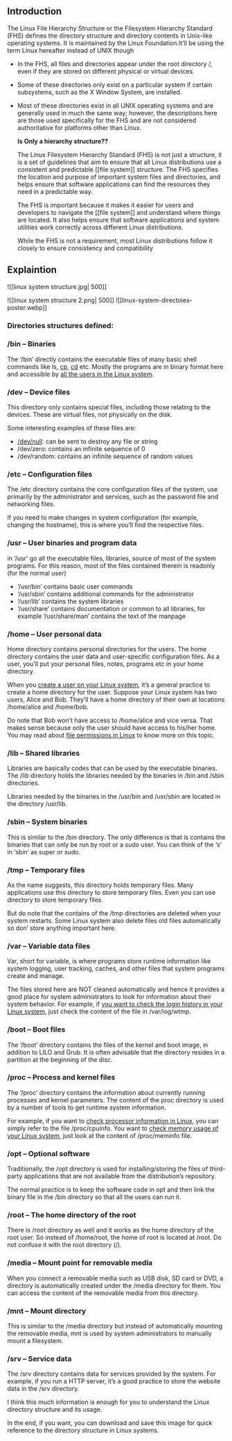 ## Introduction

The Linux File Hierarchy Structure or the Filesystem Hierarchy Standard (FHS) defines the directory structure and directory contents in Unix-like operating systems. It is maintained by the Linux Foundation.It’ll be using the term Linux hereafter instead of UNIX though

-   In the FHS, all files and directories appear under the root directory /, even if they are stored on different physical or virtual devices.
-   Some of these directories only exist on a particular system if certain subsystems, such as the X Window System, are installed.
-   Most of these directories exist in all UNIX operating systems and are generally used in much the same way; however, the descriptions here are those used specifically for the FHS and are not considered authoritative for platforms other than Linux.

	**Is Only a hierarchy structure??**
	
	The Linux Filesystem Hierarchy Standard (FHS) is not just a structure, it is a set of guidelines that aim to ensure that all Linux distributions use a consistent and predictable [[file system]] structure. The FHS specifies the location and purpose of important system files and directories, and helps ensure that software applications can find the resources they need in a predictable way.
	
	The FHS is important because it makes it easier for users and developers to navigate the [[file system]] and understand where things are located. It also helps ensure that software applications and system utilities work correctly across different Linux distributions.
	
	While the FHS is not a requirement, most Linux distributions follow it closely to ensure consistency and compatibility
	

## Explaintion

![[linux system structure.jpg| 500]] 

![[linux system structure 2.png| 500]]
![[linux-system-directoies-poster.webp]]


### Directories structures defined:

### /bin – Binaries

The ‘/bin’ directly contains the executable files of many basic shell commands like ls, [cp](https://linuxhandbook.com/copy-directory-linux/), [cd](https://linuxhandbook.com/cd-command-examples/) etc. Mostly the programs are in binary format here and accessible by [all the users in the Linux system](https://linuxhandbook.com/linux-list-users/).

### /dev – Device files

This directory only contains special files, including those relating to the devices. These are virtual files, not physically on the disk.

Some interesting examples of these files are:

- [/dev/null](https://linuxhandbook.com/redirect-dev-null/): can be sent to destroy any file or string
- /dev/zero: contains an infinite sequence of 0
- /dev/random: contains an infinite sequence of random values

### /etc – Configuration files

The /etc directory contains the core configuration files of the system, use primarily by the administrator and services, such as the password file and networking files.

If you need to make changes in system configuration (for example, changing the hostname), this is where you’ll find the respective files.

### /usr – User binaries and program data

in ‘/usr’ go all the executable files, libraries, source of most of the system programs. For this reason, most of the files contained therein is read­only (for the normal user)

- ‘/usr/bin’ contains basic user commands
- ‘/usr/sbin’ contains additional commands for the administrator
- ‘/usr/lib’ contains the system libraries
- ‘/usr/share’ contains documentation or common to all libraries, for example ‘/usr/share/man’ contains the text of the manpage

### /home – User personal data

Home directory contains personal directories for the users. The home directory contains the user data and user-specific configuration files. As a user, you’ll put your personal files, notes, programs etc in your home directory.

When you [create a user on your Linux system](https://linuxhandbook.com/useradd-vs-adduser/), it’s a general practice to create a home directory for the user. Suppose your Linux system has two users, Alice and Bob. They’ll have a home directory of their own at locations /home/alice and /home/bob.

Do note that Bob won’t have access to /home/alice and vice versa. That makes sense because only the user should have access to his/her home. You may read about [file permissions in Linux](https://linuxhandbook.com/linux-file-permissions/) to know more on this topic.

### /lib – Shared libraries

Libraries are basically codes that can be used by the executable binaries. The /lib directory holds the libraries needed by the binaries in /bin and /sbin directories.

Libraries needed by the binaries in the /usr/bin and /usr/sbin are located in the directory /usr/lib.

### /sbin – System binaries

This is similar to the /bin directory. The only difference is that is contains the binaries that can only be run by root or a sudo user. You can think of the ‘s’ in ‘sbin’ as super or sudo.

### /tmp – Temporary files

As the name suggests, this directory holds temporary files. Many applications use this directory to store temporary files. Even you can use directory to store temporary files.

But do note that the contains of the /tmp directories are deleted when your system restarts. Some Linux system also delete files old files automatically so don’ store anything important here.

### /var – Variable data files

Var, short for variable, is where programs store runtime information like system logging, user tracking, caches, and other files that system programs create and manage.

The files stored here are NOT cleaned automatically and hence it provides a good place for system administrators to look for information about their system behavior. For example, if [you want to check the login history in your Linux system](https://linuxhandbook.com/linux-login-history/), just check the content of the file in /var/log/wtmp.

### /boot – Boot files

The ‘/boot’ directory contains the files of the kernel and boot image, in addition to LILO and Grub. It is often advisable that the directory resides in a partition at the beginning of the disc.

### /proc – Process and kernel files

The ‘/proc’ directory contains the information about currently running processes and kernel parameters. The content of the proc directory is used by a number of tools to get runtime system information.

For example, if you want to [check processor information in Linux](https://linuxhandbook.com/check-cpu-info-linux/), you can simply refer to the file /proc/cpuinfo. You want to [check memory usage of your Linux system](https://linuxhandbook.com/linux-memory-usage/), just look at the content of /proc/meminfo file.

### /opt – Optional software

Traditionally, the /opt directory is used for installing/storing the files of third-party applications that are not available from the distribution’s repository.

The normal practice is to keep the software code in opt and then link the binary file in the /bin directory so that all the users can run it.

### /root – The home directory of the root

There is /root directory as well and it works as the home directory of the root user. So instead of /home/root, the home of root is located at /root. Do not confuse it with the root directory (/).

### /media – Mount point for removable media

When you connect a removable media such as USB disk, SD card or DVD, a directory is automatically created under the /media directory for them. You can access the content of the removable media from this directory.

### /mnt – Mount directory

This is similar to the /media directory but instead of automatically mounting the removable media, mnt is used by system administrators to manually mount a filesystem.

### /srv – Service data

The /srv directory contains data for services provided by the system. For example, if you run a HTTP server, it’s a good practice to store the website data in the /srv directory.

I think this much information is enough for you to understand the Linux directory structure and its usage.

In the end, if you want, you can download and save this image for quick reference to the directory structure in Linux systems.